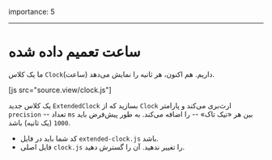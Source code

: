 importance: 5

---

# ساعت تعمیم داده شده

ما یک کلاس `Clock`(ساعت) داریم. هم اکنون، هر ثانیه را نمایش می‌دهد.


[js src="source.view/clock.js"]

یک کلاس جدید `ExtendedClock` بسازید که از `Clock` ارث‌بری می‌کند و پارامتر `precision` -- تعداد `ms` بین هر «تیک تاک» -- را اضافه می‌کند. به طور پیش‌فرض باید `1000` (یک ثانیه) باشد.

- کد شما باید در فایل `extended-clock.js` باشد.
- فایل اصلی `clock.js` را تغییر ندهید. آن را گسترش دهید.

